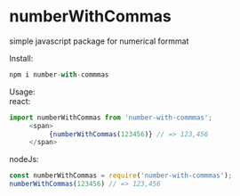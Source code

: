 # numberWithCommas
simple javascript package for numerical formmat  

Install: 
```javascript
npm i number-with-commmas
```
Usage:   
react:
```javascript
import numberWithCommas from 'number-with-commmas';
     <span>
          {numberWithCommas(123456)} // => 123,456
     </span>
```    
nodeJs:   
```javascript
const numberWithCommas = require('number-with-commmas');
numberWithCommas(123456) // => 123,456

```



